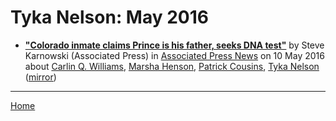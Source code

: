 # Tyka Nelson: May 2016

 - [**"Colorado inmate claims Prince is his father, seeks DNA test"**](https://apnews.com/13fdcc29391d427bab6b4b5584316da8) by Steve Karnowski (Associated Press) in [Associated Press News](https://www.apnews.com/) on 10 May 2016 about [Carlin Q. Williams](https://bjmdotnet.github.io/pr1nc3/topics/carlin-q-williams/), [Marsha Henson](https://bjmdotnet.github.io/pr1nc3/topics/marsha-henson/), [Patrick Cousins](https://bjmdotnet.github.io/pr1nc3/topics/patrick-cousins/), [Tyka Nelson](https://bjmdotnet.github.io/pr1nc3/topics/tyka-nelson/) ([mirror](https://web.archive.org/web/*/https://apnews.com/13fdcc29391d427bab6b4b5584316da8))

----

[Home](./)
